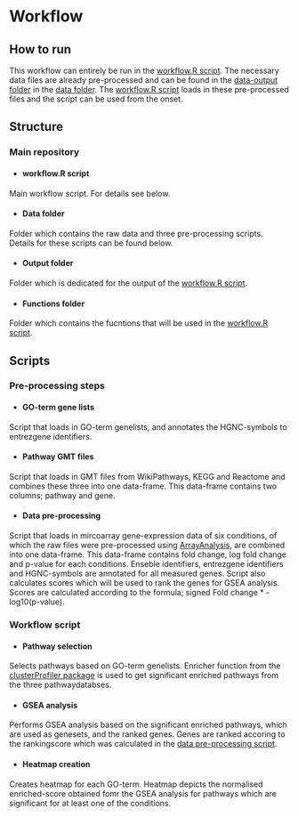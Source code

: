 # Workflow

## How to run
This workflow can entirely be run in the [workflow.R script](https://github.com/laurent2207/TiO2-scripts/blob/master/workflow.R). The necessary data files are already pre-processed and can be found in the [data-output folder](https://github.com/laurent2207/TiO2-scripts/tree/master/data/data-output) in the [data folder](https://github.com/laurent2207/TiO2-scripts/tree/master/data). The [workflow.R script](https://github.com/laurent2207/TiO2-scripts/blob/master/workflow.R) loads in these pre-processed files and the script can be used from the onset.  

## Structure

### Main repository
* #### workflow.R script
Main workflow script. For details see below.

* #### Data folder
Folder which contains the raw data and three pre-processing scripts. Details for these scripts can be found below. 

* #### Output folder
Folder which is dedicated for the output of the [workflow.R script](https://github.com/laurent2207/TiO2-scripts/blob/master/workflow.R).

* #### Functions folder
Folder which contains the fucntions that will be used in the [workflow.R script](https://github.com/laurent2207/TiO2-scripts/blob/master/workflow.R).

## Scripts

### Pre-processing steps
* #### GO-term gene lists
Script that loads in GO-term genelists, and annotates the HGNC-symbols to entrezgene identifiers.

* #### Pathway GMT files
Script that loads in GMT files from WikiPathways, KEGG and Reactome and combines these three into one data-frame. This data-frame contains two columns; pathway and gene.

* #### Data pre-processing
Script that loads in mircoarray gene-expression data of six conditions, of which the raw files were pre-processed using [ArrayAnalysis](arrayanalysis.org), are combined into one data-frame. This data-frame contains fold change, log fold change and p-value for each conditions. Enseble identifiers, entrezgene identifiers and HGNC-symbols are annotated for all measured genes. 
Script also calculates scores which will be used to rank the genes for GSEA analysis. Scores are calculated according to the formula; signed Fold change * -log10(p-value).

### Workflow script
* #### Pathway selection
Selects pathways based on GO-term genelists. Enricher function from the [clusterProfiler package](https://bioconductor.org/packages/release/bioc/html/clusterProfiler.html) is used to get significant enriched pathways from the three pathwaydatabses. 

* #### GSEA analysis
Performs GSEA analysis based on the significant enriched pathways, which are used as genesets, and the ranked genes. Genes are ranked accoring to the rankingscore which was calculated in the [data pre-processing script](https://github.com/laurent2207/TiO2-scripts/blob/master/data/data_pre_processing.R).

* #### Heatmap creation
Creates heatmap for each GO-term. Heatmap depicts the normalised enriched-score obtained fomr the GSEA analysis for pathways which are significant for at least one of the conditions. 
